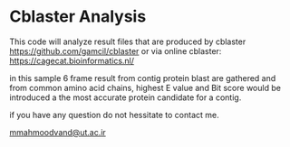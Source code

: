 # Cblaster Analysis

This code will analyze result files that are produced by cblaster https://github.com/gamcil/cblaster or via online cblaster: https://cagecat.bioinformatics.nl/

in this sample 6 frame result from contig protein blast are gathered and from common amino acid chains, highest E value and Bit score would be introduced
a the most accurate protein candidate for a contig.

if you have any question do not hessitate to contact me.

mmahmoodvand@ut.ac.ir

